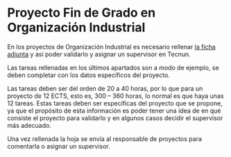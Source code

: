 # Proyecto Fin de Grado en Organizaci&oacute;n Industrial

En los proyectos de Organizaci&oacute;n Industrial es necesario
rellenar [la ficha adjunta](https://nicolasserrano.github.io/ProyectosOI/anexo/PFG.doc)
y as&iacute; poder validarlo y asignar un supervisor en Tecnun.

Las tareas rellenadas en los &uacute;ltimos apartados son a modo de ejemplo,
se deben completar con los datos espec&iacute;ficos del proyecto.
 
Las tareas deben ser del orden de 20 a 40 horas, por lo que para un proyecto de 12 ECTS,
esto es, 300 – 360 horas, lo normal es que haya unas 12 tareas. Estas tareas deben ser
específicas del proyecto que se propone, ya que el prop&oacute;sito de esta informaci&oacute;n
es poder tener una idea de en qu&eacute; consiste el proyecto para validarlo y en algunos casos decidir el supervisor m&aacute;s adecuado.

Una vez rellenada la hoja se env&iacute;a al responsable de proyectos para comentarla o asignar un supervisor.
